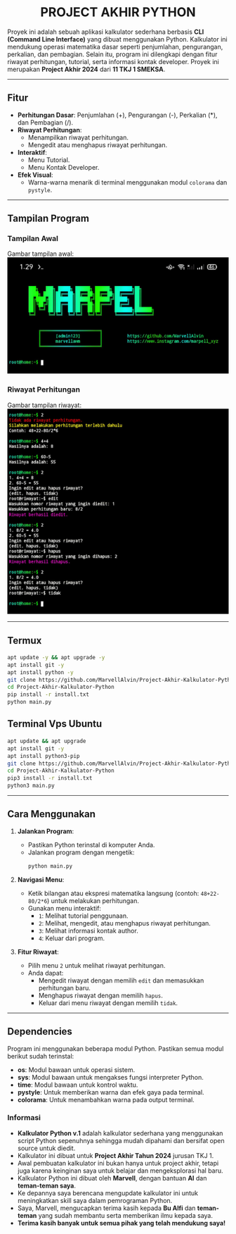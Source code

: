 <h1 align="center">PROJECT AKHIR PYTHON</h1>

Proyek ini adalah sebuah aplikasi kalkulator sederhana berbasis **CLI (Command Line Interface)** yang dibuat menggunakan Python. Kalkulator ini mendukung operasi matematika dasar seperti penjumlahan, pengurangan, perkalian, dan pembagian. Selain itu, program ini dilengkapi dengan fitur riwayat perhitungan, tutorial, serta informasi kontak developer.
Proyek ini merupakan **Project Akhir 2024** dari **11 TKJ 1 SMEKSA**.

---

## Fitur
- **Perhitungan Dasar**: Penjumlahan (+), Pengurangan (-), Perkalian (*), dan Pembagian (/).
- **Riwayat Perhitungan**:
  - Menampilkan riwayat perhitungan.
  - Mengedit atau menghapus riwayat perhitungan.
- **Interaktif**:
  - Menu Tutorial.
  - Menu Kontak Developer.
- **Efek Visual**:
  - Warna-warna menarik di terminal menggunakan modul `colorama` dan `pystyle`.

---

## Tampilan Program
### Tampilan Awal
Gambar tampilan awal:  
![Tampilan Awal](images/tampilan.jpg)

### Riwayat Perhitungan
Gambar tampilan riwayat:  
![Riwayat Perhitungan](images/riwayat.jpg)

---

## Termux
```bash
apt update -y && apt upgrade -y
apt install git -y
apt install python -y
git clone https://github.com/MarvellAlvin/Project-Akhir-Kalkulator-Python
cd Project-Akhir-Kalkulator-Python
pip install -r install.txt
python main.py
```

## Terminal Vps Ubuntu 
```bash
apt update && apt upgrade
apt install git -y
apt install python3-pip
git clone https://github.com/MarvellAlvin/Project-Akhir-Kalkulator-Python
cd Project-Akhir-Kalkulator-Python
pip3 install -r install.txt
python3 main.py
```

---

## Cara Menggunakan
1. **Jalankan Program**:
   - Pastikan Python terinstal di komputer Anda.
   - Jalankan program dengan mengetik:
     ```bash
     python main.py
     ```

2. **Navigasi Menu**:
   - Ketik bilangan atau ekspresi matematika langsung (contoh: `48+22-80/2*6`) untuk melakukan perhitungan.
   - Gunakan menu interaktif:
     - `1`: Melihat tutorial penggunaan.
     - `2`: Melihat, mengedit, atau menghapus riwayat perhitungan.
     - `3`: Melihat informasi kontak author.
     - `4`: Keluar dari program.

3. **Fitur Riwayat**:
   - Pilih menu `2` untuk melihat riwayat perhitungan.
   - Anda dapat:
     - Mengedit riwayat dengan memilih `edit` dan memasukkan perhitungan baru.
     - Menghapus riwayat dengan memilih `hapus`.
     - Keluar dari menu riwayat dengan memilih `tidak`.

---

## Dependencies
Program ini menggunakan beberapa modul Python. Pastikan semua modul berikut sudah terinstal:
- **os**: Modul bawaan untuk operasi sistem.
- **sys**: Modul bawaan untuk mengakses fungsi interpreter Python.
- **time**: Modul bawaan untuk kontrol waktu.
- **pystyle**: Untuk memberikan warna dan efek gaya pada terminal.
- **colorama**: Untuk menambahkan warna pada output terminal.

### Informasi
- **Kalkulator Python v.1** adalah kalkulator sederhana yang menggunakan script Python sepenuhnya sehingga mudah dipahami dan bersifat open source untuk diedit.  
- Kalkulator ini dibuat untuk **Project Akhir Tahun 2024** jurusan TKJ 1.  
- Awal pembuatan kalkulator ini bukan hanya untuk project akhir, tetapi juga karena keinginan saya untuk belajar dan mengeksplorasi hal baru.  
- Kalkulator Python ini dibuat oleh **Marvell**, dengan bantuan **AI** dan **teman-teman saya**.  
- Ke depannya saya berencana mengupdate kalkulator ini untuk meningkatkan skill saya dalam pemrograman Python.  
- Saya, Marvell, mengucapkan terima kasih kepada **Bu Alfi** dan **teman-teman** yang sudah membantu serta memberikan ilmu kepada saya.  
- **Terima kasih banyak untuk semua pihak yang telah mendukung saya!**  
